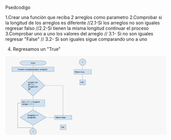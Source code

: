 Psedcodigo

1.Crear una función que reciba 2 arreglos como parametro
2.Comprobar si la longitud de los arreglos es diferente
	//2.1-Si los arreglos no son iguales regresar falso
	//2.2-Si tienen la misma longitud continuar el proceso
3.Comprobar uno a uno los valores del arreglo
	// 3.1- Si no son iguales regresar "False"
	// 3.2- Si son iguales sigue comparando uno a uno

4. Regresamos un "True"


  
![esta es la imagen del diagrama](Diagrama.jpg)